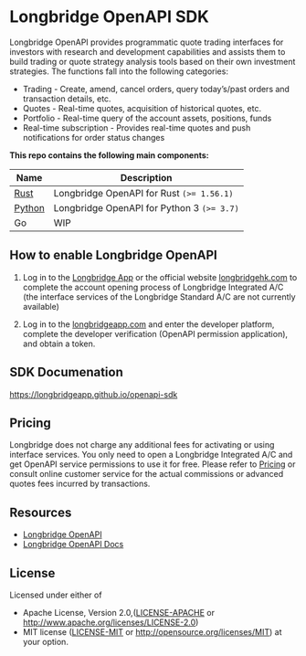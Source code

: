 # Longbridge OpenAPI SDK

Longbridge OpenAPI provides programmatic quote trading interfaces for investors with research and development capabilities and assists them to build trading or quote strategy analysis tools based on their own investment strategies. The functions fall into the following categories:

- Trading - Create, amend, cancel orders, query today’s/past orders and transaction details, etc.
- Quotes - Real-time quotes, acquisition of historical quotes, etc.
- Portfolio - Real-time query of the account assets, positions, funds
- Real-time subscription - Provides real-time quotes and push notifications for order status changes

**This repo contains the following main components:**

| Name                       | Description                                |
|----------------------------|--------------------------------------------|
| [Rust](rust/README.md)     | Longbridge OpenAPI for Rust `(>= 1.56.1)`  |
| [Python](python/README.md) | Longbridge OpenAPI for Python 3 `(>= 3.7)` |
| Go                         | WIP                                        |

## How to enable Longbridge OpenAPI

1. Log in to the [Longbridge App](https://longbridgeapp.com) or  the official website [longbridgehk.com](https://longbridgehk.com) to complete the account opening process of Longbridge Integrated A/C (the interface services of the Longbridge Standard A/C are not currently available)

2. Log in to the [longbridgeapp.com](https://longbridgeapp.com) and enter the developer platform, complete the developer verification (OpenAPI permission application), and obtain a token.

## SDK Documenation

https://longbridgeapp.github.io/openapi-sdk

## Pricing

Longbridge does not charge any additional fees for activating or using interface services. You only need to open a Longbridge Integrated A/C and get OpenAPI service permissions to use it for free. Please refer to [Pricing](https://longbridge.hk/rate) or consult online customer service for the actual commissions or advanced quotes fees incurred by transactions.

## Resources

- [Longbridge OpenAPI](https://open.longbridgeapp.com/en/)
- [Longbridge OpenAPI Docs](https://open.longbridgeapp.com/en/docs)

## License

Licensed under either of

* Apache License, Version 2.0,([LICENSE-APACHE](./LICENSE-APACHE) or http://www.apache.org/licenses/LICENSE-2.0)
* MIT license ([LICENSE-MIT](./LICENSE-MIT) or http://opensource.org/licenses/MIT) at your option.
